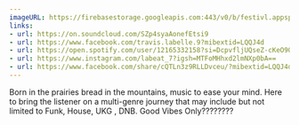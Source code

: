 ```yaml
---
imageURL: https://firebasestorage.googleapis.com:443/v0/b/festivl.appspot.com/o/userContent%2F72F39442-F126-4AD9-8868-C8996300D49E.png?alt=media&token=6abf5c4f-01b1-4281-b2ba-b5c817571433
links:
- url: https://on.soundcloud.com/SZp4syaAonefEtsi9
- url: https://www.facebook.com/travis.labelle.9?mibextid=LQQJ4d
- url: https://open.spotify.com/user/12165332158?si=DcpvfljUQseZ-cKeO9O78g
- url: https://www.instagram.com/labeat_7?igsh=MTFoMHhxd2lmNXp0bA==
- url: https://www.facebook.com/share/cQTLn3z9RLLDvceu/?mibextid=LQQJ4d
---
```

Born in the prairies bread in the mountains, music to ease your mind. Here to bring the listener on a multi-genre journey that may include but not limited to Funk, House, UKG , DNB.  Good Vibes Only????????